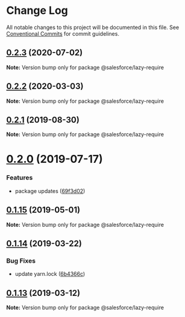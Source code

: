 # Change Log

All notable changes to this project will be documented in this file.
See [Conventional Commits](https://conventionalcommits.org) for commit guidelines.

## [0.2.3](https://github.com/forcedotcom/sfdx-dev-packages/compare/@salesforce/lazy-require@0.2.2...@salesforce/lazy-require@0.2.3) (2020-07-02)

**Note:** Version bump only for package @salesforce/lazy-require





## [0.2.2](https://github.com/forcedotcom/sfdx-dev-packages/compare/@salesforce/lazy-require@0.2.1...@salesforce/lazy-require@0.2.2) (2020-03-03)

**Note:** Version bump only for package @salesforce/lazy-require





## [0.2.1](https://github.com/forcedotcom/sfdx-dev-packages/compare/@salesforce/lazy-require@0.2.0...@salesforce/lazy-require@0.2.1) (2019-08-30)

**Note:** Version bump only for package @salesforce/lazy-require





# [0.2.0](https://github.com/forcedotcom/sfdx-dev-packages/compare/@salesforce/lazy-require@0.1.15...@salesforce/lazy-require@0.2.0) (2019-07-17)


### Features

* package updates ([69f3d02](https://github.com/forcedotcom/sfdx-dev-packages/commit/69f3d02))





## [0.1.15](https://github.com/forcedotcom/sfdx-dev-packages/compare/@salesforce/lazy-require@0.1.14...@salesforce/lazy-require@0.1.15) (2019-05-01)

**Note:** Version bump only for package @salesforce/lazy-require





## [0.1.14](https://github.com/forcedotcom/sfdx-dev-packages/compare/@salesforce/lazy-require@0.1.13...@salesforce/lazy-require@0.1.14) (2019-03-22)


### Bug Fixes

* update yarn.lock ([6b4366c](https://github.com/forcedotcom/sfdx-dev-packages/commit/6b4366c))





## [0.1.13](https://github.com/forcedotcom/sfdx-dev-packages/compare/@salesforce/lazy-require@0.1.12...@salesforce/lazy-require@0.1.13) (2019-03-12)

**Note:** Version bump only for package @salesforce/lazy-require

